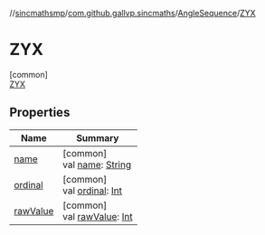 //[sincmathsmp](../../../../index.md)/[com.github.gallvp.sincmaths](../../index.md)/[AngleSequence](../index.md)/[ZYX](index.md)

# ZYX

[common]\
[ZYX](index.md)

## Properties

| Name | Summary |
|---|---|
| [name](../-x-y-z/index.md#-372974862%2FProperties%2F1423245946) | [common]<br>val [name](../-x-y-z/index.md#-372974862%2FProperties%2F1423245946): [String](https://kotlinlang.org/api/latest/jvm/stdlib/kotlin/-string/index.html) |
| [ordinal](../-x-y-z/index.md#-739389684%2FProperties%2F1423245946) | [common]<br>val [ordinal](../-x-y-z/index.md#-739389684%2FProperties%2F1423245946): [Int](https://kotlinlang.org/api/latest/jvm/stdlib/kotlin/-int/index.html) |
| [rawValue](../raw-value.md) | [common]<br>val [rawValue](../raw-value.md): [Int](https://kotlinlang.org/api/latest/jvm/stdlib/kotlin/-int/index.html) |
